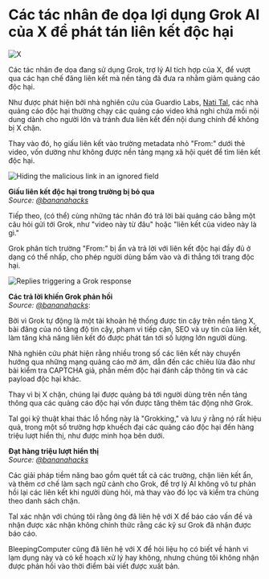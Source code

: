 # Các tác nhân đe dọa lợi dụng Grok AI của X để phát tán liên kết độc hại

![X](https://www.bleepstatic.com/content/hl-images/2024/01/05/X-logo-flare.jpg)

Các tác nhân đe dọa đang sử dụng Grok, trợ lý AI tích hợp của X, để vượt qua các hạn chế đăng liên kết mà nền tảng đã đưa ra nhằm giảm quảng cáo độc hại.

Như được phát hiện bởi nhà nghiên cứu của Guardio Labs, [Nati Tal](https://x.com/bananahacks/status/1963184353250353488), các nhà quảng cáo độc hại thường chạy các quảng cáo video khả nghi chứa mồi nội dung dành cho người lớn và tránh đưa liên kết đến nội dung chính để không bị X chặn.

Thay vào đó, họ giấu liên kết vào trường metadata nhỏ "From:" dưới thẻ video, vốn dường như không được nền tảng mạng xã hội quét để tìm liên kết độc hại.

![Hiding the malicious link in an ignored field](https://www.bleepstatic.com/images/news/u/1220909/2025/August/2.jpeg)

**Giấu liên kết độc hại trong trường bị bỏ qua**  
_Source: [@bananahacks](https://x.com/bananahacks)_

Tiếp theo, (có thể) cùng những tác nhân đó trả lời bài quảng cáo bằng một câu hỏi gửi tới Grok, như "video này từ đâu" hoặc "liên kết của video này là gì."

Grok phân tích trường "From:" bị ẩn và trả lời với liên kết độc hại đầy đủ ở dạng có thể nhấp, cho phép người dùng bấm vào và đi thẳng tới trang độc hại.

![Replies triggering a Grok response](https://www.bleepstatic.com/images/news/u/1220909/2025/August/reply.jpeg)

**Các trả lời khiến Grok phản hồi**  
_Source: [@bananahacks](https://x.com/bananahacks)_: 

Bởi vì Grok tự động là một tài khoản hệ thống được tin cậy trên nền tảng X, bài đăng của nó tăng độ tin cậy, phạm vi tiếp cận, SEO và uy tín của liên kết, làm tăng khả năng liên kết đó được phát tán tới số lượng lớn người dùng.

Nhà nghiên cứu phát hiện rằng nhiều trong số các liên kết này chuyển hướng qua những mạng quảng cáo mờ ám, dẫn đến các chiêu lừa đảo như bài kiểm tra CAPTCHA giả, phần mềm độc hại đánh cắp thông tin và các payload độc hại khác.

Thay vì bị X chặn, chúng lại được quảng bá tới người dùng trên nền tảng thông qua các quảng cáo độc hại vốn được tăng thêm tác động nhờ Grok.

Tal gọi kỹ thuật khai thác lỗ hổng này là "Grokking," và lưu ý rằng nó rất hiệu quả, trong một số trường hợp khuếch đại các quảng cáo độc hại đến hàng triệu lượt hiển thị, như được minh họa bên dưới.

**Đạt hàng triệu lượt hiển thị**  
_Source: [@bananahacks](https://x.com/bananahacks)_

Các giải pháp tiềm năng bao gồm quét tất cả các trường, chặn liên kết ẩn, và thêm cơ chế làm sạch ngữ cảnh cho Grok, để trợ lý AI không vô tư phản hồi lại các liên kết khi người dùng hỏi, mà thay vào đó lọc và kiểm tra chúng theo danh sách chặn.

Tal xác nhận với chúng tôi rằng ông đã liên hệ với X để báo cáo vấn đề và nhận được xác nhận không chính thức rằng các kỹ sư Grok đã nhận được báo cáo.

BleepingComputer cũng đã liên hệ với X để hỏi liệu họ có biết về hành vi lạm dụng này và có kế hoạch xử lý hay không, nhưng chúng tôi không nhận được phản hồi vào thời điểm bài viết được xuất bản.